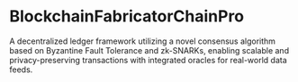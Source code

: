 # BlockchainFabricatorChainPro
A decentralized ledger framework utilizing a novel consensus algorithm based on Byzantine Fault Tolerance and zk-SNARKs, enabling scalable and privacy-preserving transactions with integrated oracles for real-world data feeds.
